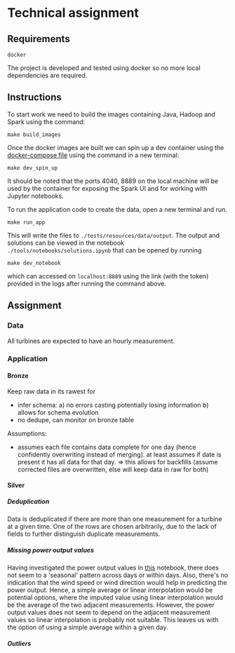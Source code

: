 # Technical assignment

## Requirements
```
docker
```

The project is developed and tested using docker so no more local dependencies are required.
 
## Instructions
To start work we need to build the images containing Java, Hadoop and Spark using the command: 
```
make build_images
```

Once the docker images are built we can spin up a dev container using the [docker-compose file](tools/docker/docker_compose/docker-compose-dev.yml)
using the command in a new terminal:

```
make dev_spin_up
``` 

It should be noted that the ports 4040, 8889 on the local machine will be used by the container for exposing 
the Spark UI and for working with Jupyter notebooks.   

To run the application code to create the data, open a new terminal and run. 

```
make run_app
```

This will write the files to `./tests/resources/data/output`. 
The output and solutions can be viewed in the notebook `./tools/notebooks/solutions.ipynb` that can be opened by running 

```
make dev_notebook
```

which can accessed on `localhost:8889` using the link (with the token) provided in the logs after running the command above.

## Assignment
### Data
All turbines are expected to have an hourly measurement.

### Application
#### Bronze
Keep raw data in its rawest for
- infer schema: a) no errors casting potentially losing information b) allows for schema evolution
- no dedupe, can monitor on bronze table

Assumptions:
- assumes each file contains data complete for one day (hence confidently overwriting instead of merging). at least assumes if date is present it has all data for that day.
  => this allows for backfills (assume corrected files are overwritten, else will keep data in raw for both)

#### Silver

##### Deduplication
Data is deduplicated if there are more than one measurement for a turbine at a given time. 
One of the rows are chosen arbitrarily, due to the lack of fields to further distinguish duplicate measurements.  

##### Missing power output values
Having investigated the power output values in [this](./tools/notebooks/EDA.ipynb) notebook, there does not seem to a 'seasonal' pattern 
across days or within days. Also, there's no indication that the wind speed or wind direction would help in predicting the power output.
Hence, a simple average or linear interpolation would be potential options, where the imputed value using linear interpolation would be the 
average of the two adjacent measurements. However, the power output values does not seem to depend on the adjacent measurement values so linear interpolation 
is probably not suitable.
This leaves us with the option of using a simple average within a given day.

##### Outliers
